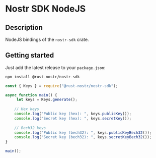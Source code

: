 # Nostr SDK NodeJS
	
## Description

NodeJS bindings of the `nostr-sdk` crate.

## Getting started

Just add the latest release to your `package.json`:

```sh
npm install @rust-nostr/nostr-sdk
```
    
```javascript
const { Keys } = require("@rust-nostr/nostr-sdk");

async function main() {
     let keys = Keys.generate();
    
    // Hex keys
    console.log("Public key (hex): ", keys.publicKey());
    console.log("Secret key (hex): ", keys.secretKey());
    
    // Bech32 keys
    console.log("Public key (bech32): ", keys.publicKeyBech32());
    console.log("Secret key (bech32): ", keys.secretKeyBech32());
}

main();
```

